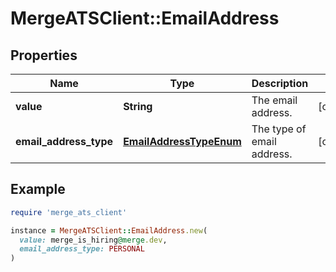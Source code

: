 # MergeATSClient::EmailAddress

## Properties

| Name | Type | Description | Notes |
| ---- | ---- | ----------- | ----- |
| **value** | **String** | The email address. | [optional] |
| **email_address_type** | [**EmailAddressTypeEnum**](EmailAddressTypeEnum.md) | The type of email address. | [optional] |

## Example

```ruby
require 'merge_ats_client'

instance = MergeATSClient::EmailAddress.new(
  value: merge_is_hiring@merge.dev,
  email_address_type: PERSONAL
)
```

